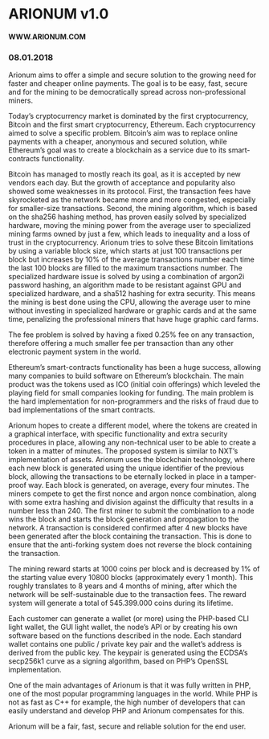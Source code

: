 # ARIONUM v1.0

#### WWW.ARIONUM.COM

### 08.01.2018

Arionum aims to offer a simple and secure solution to the growing need for faster and cheaper online payments. The goal is to be easy, fast, secure and for the mining to be democratically spread across non-professional miners.

Today’s cryptocurrency market is dominated by the first cryptocurrency, Bitcoin and the first smart cryptocurrency, Ethereum. Each cryptocurrency aimed to solve a specific problem. Bitcoin’s aim was to replace online payments with a cheaper, anonymous and secured solution, while Ethereum’s goal was to create a blockchain as a service due to its smart-contracts functionality.

Bitcoin has managed to mostly reach its goal, as it is accepted by new vendors each day. But the growth of acceptance and popularity also showed some weaknesses in its protocol. First, the transaction fees have skyrocketed as the network became more and more congested, especially for smaller-size transactions. Second, the mining algorithm, which is based on the sha256 hashing method, has proven easily solved by specialized hardware, moving the mining power from the average user to specialized mining farms owned by just a few, which leads to inequality and a loss of trust in the cryptocurrency. Arionum tries to solve these Bitcoin limitations by using a variable block size, which starts at just 100 transactions per block but increases by 10% of the average transactions number each time the last 100 blocks are filled to the maximum transactions number. The specialized hardware issue is solved by using a combination of argon2i password hashing, an algorithm made to be resistant against GPU and specialized hardware, and a sha512 hashing for extra security. This means the mining is best done using the CPU, allowing the average user to mine without investing in specialized hardware or graphic cards and at the same time, penalizing the professional miners that have huge graphic card farms.

The fee problem is solved by having a fixed 0.25% fee on any transaction, therefore offering a much smaller fee per transaction than any other electronic payment system in the world.

Ethereum’s smart-contracts functionality has been a huge success, allowing many companies to build software on Ethereum’s blockchain. The main product was the tokens used as ICO (initial coin offerings) which leveled the playing field for small companies looking for funding. The main problem is the hard implementation for non-programmers and the risks of fraud due to bad implementations of the smart contracts.

Arionum hopes to create a different model, where the tokens are created in a graphical interface, with specific functionality and extra security procedures in place, allowing any non-technical user to be able to create a token in a matter of minutes. The proposed system is similar to NXT’s implementation of assets. Arionum uses the blockchain technology, where each new block is generated using the unique identifier of the previous block, allowing the transactions to be eternally locked in place in a tamper-proof way. Each block is generated, on average, every four minutes. The miners compete to get the first nonce and argon nonce combination, along with some extra hashing and division against the difficulty that results in a number less than 240. The first miner to submit the combination to a node wins the block and starts the block generation and propagation to the network. A transaction is considered confirmed after 4 new blocks have been generated after the block containing the transaction. This is done to ensure that the anti-forking system does not reverse the block containing the transaction.

The mining reward starts at 1000 coins per block and is decreased by 1% of the starting value every 10800 blocks (approximately every 1 month). This roughly translates to 8 years and 4 months of mining, after which the network will be self-sustainable due to the transaction fees. The reward system will generate a total of 545.399.000 coins during its lifetime.

Each customer can generate a wallet (or more) using the PHP-based CLI light wallet, the GUI light wallet, the node’s API or by creating his own software based on the functions described in the node. Each standard wallet contains one public / private key pair and the wallet’s address is derived from the public key. The keypair is generated using the ECDSA’s secp256k1 curve as a signing algorithm, based on PHP’s OpenSSL implementation.

One of the main advantages of Arionum is that it was fully written in PHP, one of the most popular programming languages in the world. While PHP is not as fast as C++ for example, the high number of developers that can easily understand and develop PHP and Arionum compensates for this.

Arionum will be a fair, fast, secure and reliable solution for the end user.

